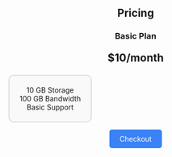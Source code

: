 <h2 style="text-align: center;">Pricing</h2>

<h3 style="text-align: center;">Basic Plan</h3>

<p style="text-align: center; font-size: 1.5em; font-weight: bold;">$10/month</p>

<div style="text-align: center; border: 2px solid #ddd; padding: 20px; border-radius: 10px; display: inline-block; background-color: #f9f9f9;">
    <ul style="list-style-type: none; padding: 0; margin: 0;">
        <li>10 GB Storage</li>
        <li>100 GB Bandwidth</li>
        <li>Basic Support</li>
    </ul>
</div>

<p style="text-align: center;">
    <a href="#" onclick="alert('Proceeding to Checkout')" style="display: inline-block; padding: 10px 20px; background-color: #3b82f6; color: white; text-align: center; text-decoration: none; border-radius: 5px;">Checkout</a>
</p>
